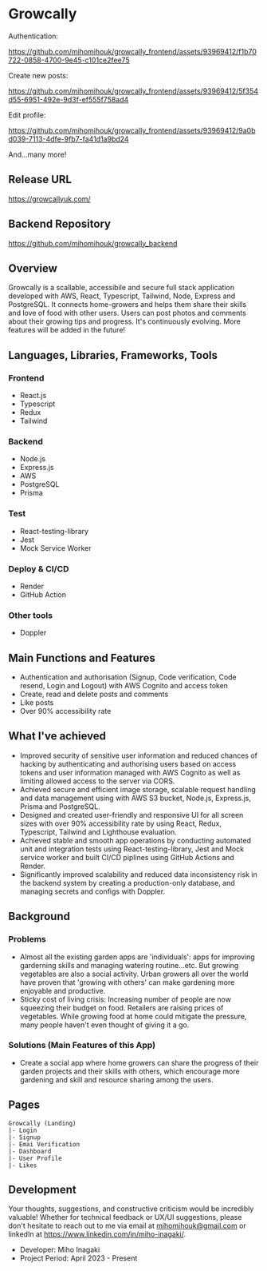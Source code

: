 # Growcally

Authentication:

https://github.com/mihomihouk/growcally_frontend/assets/93969412/f1b70722-0858-4700-9e45-c101ce2fee75

Create new posts:

https://github.com/mihomihouk/growcally_frontend/assets/93969412/5f354d55-6951-492e-9d3f-ef555f758ad4

Edit profile:

https://github.com/mihomihouk/growcally_frontend/assets/93969412/9a0bd039-7113-4dfe-9fb7-fa41d1a9bd24

And...many more!

## Release URL

https://growcallyuk.com/

## Backend Repository

https://github.com/mihomihouk/growcally_backend

## Overview

Growcally is a scallable, accessibile and secure full stack application developed with AWS, React, Typescript, Tailwind, Node, Express and PostgreSQL. It connects home-growers and helps them share their skills and love of food with other users. Users can post photos and comments about their growing tips and progress. It's continuously evolving. More features will be added in the future!

## Languages, Libraries, Frameworks, Tools

### Frontend

- React.js
- Typescript
- Redux
- Tailwind

### Backend

- Node.js
- Express.js
- AWS
- PostgreSQL
- Prisma

### Test

- React-testing-library
- Jest
- Mock Service Worker

### Deploy & CI/CD

- Render
- GitHub Action

### Other tools

- Doppler

## Main Functions and Features

- Authentication and authorisation (Signup, Code verification, Code resend, Login and Logout) with AWS Cognito and access token
- Create, read and delete posts and comments
- Like posts
- Over 90% accessibility rate

## What I've achieved

- Improved security of sensitive user information and reduced chances of hacking by authenticating and authorising users based on access tokens and user information managed with AWS Cognito as well as limiting allowed access to the server via CORS.
- Achieved secure and efficient image storage, scalable request handling and data management using with AWS S3 bucket, Node.js, Express.js, Prisma and PostgreSQL.
- Designed and created user-friendly and responsive UI for all screen sizes with over 90% accessibility rate by using React, Redux, Typescript, Tailwind and Lighthouse evaluation.
- Achieved stable and smooth app operations by conducting automated unit and integration tests using React-testing-library, Jest and Mock service worker and built CI/CD piplines using GitHub Actions and Render.
- Significantly improved scalability and reduced data inconsistency risk in the backend system by creating a production-only database, and managing secrets and configs with Doppler.

## Background

### Problems

- Almost all the existing garden apps are 'individuals': apps for improving garderning skills and managing watering routine...etc. But growing vegetables are also a social activity. Urban growers all over the world have proven that 'growing with others' can make gardening more enjoyable and productive.
- Sticky cost of living crisis: Increasing number of people are now squeezing their budget on food. Retailers are raising prices of vegetables. While growing food at home could mitigate the pressure, many people haven't even thought of giving it a go.

### Solutions (Main Features of this App)

- Create a social app where home growers can share the progress of their garden projects and their skills with others, which encourage more gardening and skill and resource sharing among the users.

## Pages

```
Growcally (Landing)
|- Login
|- Signup
|- Emai Verification
|- Dashboard
|- User Profile
|- Likes
```

## Development

Your thoughts, suggestions, and constructive criticism would be incredibly valuable! Whether for technical feedback or UX/UI suggestions, please don't hesitate to reach out to me via email at mihomihouk@gmail.com or linkedIn at https://www.linkedin.com/in/miho-inagaki/.

- Developer: Miho Inagaki
- Project Period: April 2023 - Present
